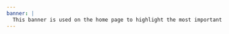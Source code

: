 ```yaml
---
banner: |
  This banner is used on the home page to highlight the most important featured special.
---
```

